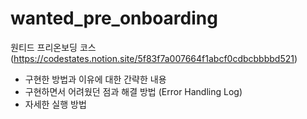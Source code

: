 # wanted_pre_onboarding

원티드 프리온보딩 코스(https://codestates.notion.site/5f83f7a007664f1abcf0cdbcbbbbd521)

- 구현한 방법과 이유에 대한 간략한 내용
- 구현하면서 어려웠던 점과 해결 방법 (Error Handling Log)
- 자세한 실행 방법

